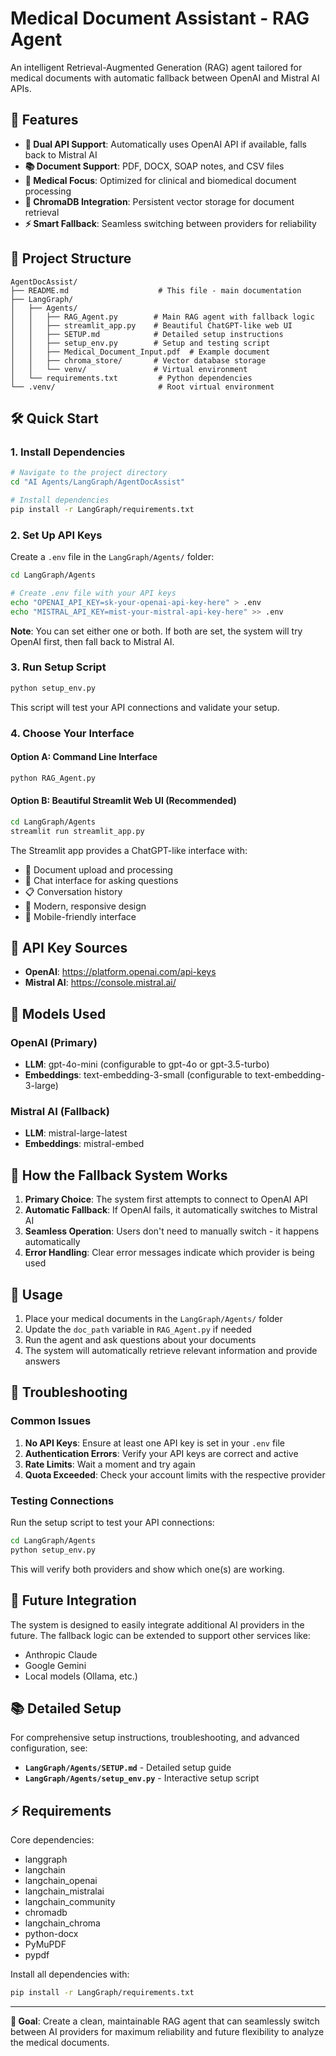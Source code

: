 # Medical Document Assistant - RAG Agent

An intelligent Retrieval-Augmented Generation (RAG) agent tailored for medical documents with automatic fallback between OpenAI and Mistral AI APIs.

## 🚀 Features

- **🔄 Dual API Support**: Automatically uses OpenAI API if available, falls back to Mistral AI
- **📚 Document Support**: PDF, DOCX, SOAP notes, and CSV files
- **🏥 Medical Focus**: Optimized for clinical and biomedical document processing
- **🧠 ChromaDB Integration**: Persistent vector storage for document retrieval
- **⚡ Smart Fallback**: Seamless switching between providers for reliability

## 📁 Project Structure

```
AgentDocAssist/
├── README.md                    # This file - main documentation
├── LangGraph/
│   ├── Agents/
│   │   ├── RAG_Agent.py        # Main RAG agent with fallback logic
│   │   ├── streamlit_app.py    # Beautiful ChatGPT-like web UI
│   │   ├── SETUP.md            # Detailed setup instructions
│   │   ├── setup_env.py        # Setup and testing script
│   │   ├── Medical_Document_Input.pdf  # Example document
│   │   ├── chroma_store/       # Vector database storage
│   │   └── venv/               # Virtual environment
│   └── requirements.txt         # Python dependencies
└── .venv/                       # Root virtual environment
```

## 🛠️ Quick Start

### 1. Install Dependencies

```bash
# Navigate to the project directory
cd "AI Agents/LangGraph/AgentDocAssist"

# Install dependencies
pip install -r LangGraph/requirements.txt
```

### 2. Set Up API Keys

Create a `.env` file in the `LangGraph/Agents/` folder:

```bash
cd LangGraph/Agents

# Create .env file with your API keys
echo "OPENAI_API_KEY=sk-your-openai-api-key-here" > .env
echo "MISTRAL_API_KEY=mist-your-mistral-api-key-here" >> .env
```

**Note**: You can set either one or both. If both are set, the system will try OpenAI first, then fall back to Mistral AI.

### 3. Run Setup Script

```bash
python setup_env.py
```

This script will test your API connections and validate your setup.

### 4. Choose Your Interface

#### Option A: Command Line Interface
```bash
python RAG_Agent.py
```

#### Option B: Beautiful Streamlit Web UI (Recommended)
```bash
cd LangGraph/Agents
streamlit run streamlit_app.py
```

The Streamlit app provides a ChatGPT-like interface with:
- 📁 Document upload and processing
- 💬 Chat interface for asking questions
- 📋 Conversation history
- 🎨 Modern, responsive design
- 📱 Mobile-friendly interface

## 🔑 API Key Sources

- **OpenAI**: https://platform.openai.com/api-keys
- **Mistral AI**: https://console.mistral.ai/

## 🤖 Models Used

### OpenAI (Primary)
- **LLM**: gpt-4o-mini (configurable to gpt-4o or gpt-3.5-turbo)
- **Embeddings**: text-embedding-3-small (configurable to text-embedding-3-large)

### Mistral AI (Fallback)
- **LLM**: mistral-large-latest
- **Embeddings**: mistral-embed

## 🔄 How the Fallback System Works

1. **Primary Choice**: The system first attempts to connect to OpenAI API
2. **Automatic Fallback**: If OpenAI fails, it automatically switches to Mistral AI
3. **Seamless Operation**: Users don't need to manually switch - it happens automatically
4. **Error Handling**: Clear error messages indicate which provider is being used

## 📖 Usage

1. Place your medical documents in the `LangGraph/Agents/` folder
2. Update the `doc_path` variable in `RAG_Agent.py` if needed
3. Run the agent and ask questions about your documents
4. The system will automatically retrieve relevant information and provide answers

## 🚨 Troubleshooting

### Common Issues

1. **No API Keys**: Ensure at least one API key is set in your `.env` file
2. **Authentication Errors**: Verify your API keys are correct and active
3. **Rate Limits**: Wait a moment and try again
4. **Quota Exceeded**: Check your account limits with the respective provider

### Testing Connections

Run the setup script to test your API connections:

```bash
cd LangGraph/Agents
python setup_env.py
```

This will verify both providers and show which one(s) are working.

## 🔮 Future Integration

The system is designed to easily integrate additional AI providers in the future. The fallback logic can be extended to support other services like:
- Anthropic Claude
- Google Gemini
- Local models (Ollama, etc.)

## 📚 Detailed Setup

For comprehensive setup instructions, troubleshooting, and advanced configuration, see:
- **`LangGraph/Agents/SETUP.md`** - Detailed setup guide
- **`LangGraph/Agents/setup_env.py`** - Interactive setup script

## ⚡ Requirements

Core dependencies:
- langgraph
- langchain
- langchain_openai
- langchain_mistralai
- langchain_community
- chromadb
- langchain_chroma
- python-docx
- PyMuPDF
- pypdf

Install all dependencies with:
```bash
pip install -r LangGraph/requirements.txt
```

---

**🎯 Goal**: Create a clean, maintainable RAG agent that can seamlessly switch between AI providers for maximum reliability and future flexibility to analyze the medical documents.
